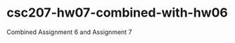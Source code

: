 csc207-hw07-combined-with-hw06
==============================

Combined Assignment 6 and Assignment 7
